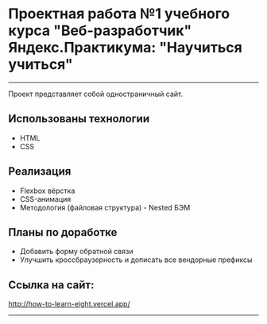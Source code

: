 # Проектная работа №1 учебного курса "Веб-разработчик" Яндекс.Практикума: "Научиться учиться"
---

Проект представляет собой одностраничный сайт.

## Использованы технологии
* HTML
* CSS

## Реализация
* Flexbox вёрстка
* CSS-анимация
* Методология (файловая структура) - Nested БЭМ

## Планы по доработке
* Добавить форму обратной связи
* Улучшить кроссбраузерность и дописать все вендорные префиксы

## Ссылка на сайт:
http://how-to-learn-eight.vercel.app/

---
